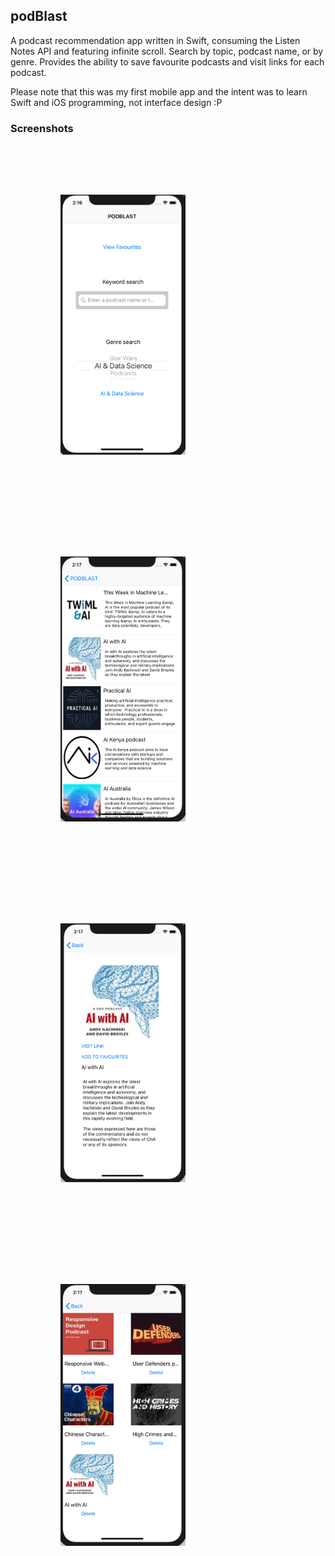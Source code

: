 ## podBlast

A podcast recommendation app written in Swift, consuming the Listen Notes API and featuring infinite scroll. Search by topic, podcast name, or by genre. Provides the ability to save favourite podcasts and visit links for each podcast.

Please note that this was my first mobile app and the intent was to learn Swift and iOS programming, not interface design :P

### Screenshots

<div>
	<img style="margin: 5rem;" src="/screenshots/podblast_main2.png" alt="main_screen" width="200"/>
	<img style="margin: 5rem;" src="/screenshots/podblast_tableview.png" alt="table_view" width="200"/>
</div>
<div>
	<img style="margin: 5rem;" src="/screenshots/podblast_details.png" alt="details_view" width="200"/>
	<img style="margin: 5rem;" src="/screenshots/podblast_favourites.png" alt="favourites_view" width="200"/>
</div>
